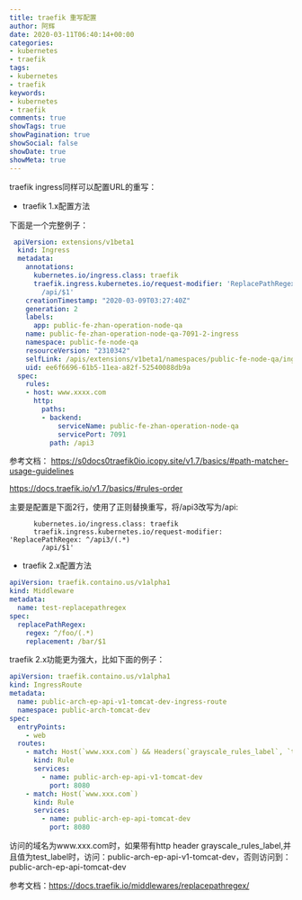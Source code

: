 ```yaml
---
title: traefik 重写配置
author: 阿辉
date: 2020-03-11T06:40:14+00:00
categories:
- kubernetes
- traefik
tags:
- kubernetes
- traefik
keywords:
- kubernetes
- traefik
comments: true
showTags: true
showPagination: true
showSocial: false
showDate: true
showMeta: true
---
```


traefik ingress同样可以配置URL的重写：

- traefik 1.x配置方法

下面是一个完整例子：
```yaml
 apiVersion: extensions/v1beta1
  kind: Ingress
  metadata:
    annotations:
      kubernetes.io/ingress.class: traefik
      traefik.ingress.kubernetes.io/request-modifier: 'ReplacePathRegex: ^/api3/(.*)
        /api/$1'
    creationTimestamp: "2020-03-09T03:27:40Z"
    generation: 2
    labels:
      app: public-fe-zhan-operation-node-qa
    name: public-fe-zhan-operation-node-qa-7091-2-ingress
    namespace: public-fe-node-qa
    resourceVersion: "2310342"
    selfLink: /apis/extensions/v1beta1/namespaces/public-fe-node-qa/ingresses/public-fe-zhan-operation-node-qa-7091-2-ingress
    uid: ee6f6696-61b5-11ea-a82f-52540088db9a
  spec:
    rules:
    - host: www.xxxx.com
      http:
        paths:
        - backend:
            serviceName: public-fe-zhan-operation-node-qa
            servicePort: 7091
          path: /api3
```

参考文档：
https://s0docs0traefik0io.icopy.site/v1.7/basics/#path-matcher-usage-guidelines

https://docs.traefik.io/v1.7/basics/#rules-order

<!--more-->

主要是配置是下面2行，使用了正则替换重写，将/api3改写为/api:
```
      kubernetes.io/ingress.class: traefik
      traefik.ingress.kubernetes.io/request-modifier: 'ReplacePathRegex: ^/api3/(.*)
        /api/$1'
```

- traefik 2.x配置方法

```yaml
apiVersion: traefik.containo.us/v1alpha1
kind: Middleware
metadata:
  name: test-replacepathregex
spec:
  replacePathRegex:
    regex: ^/foo/(.*)
    replacement: /bar/$1
```

traefik 2.x功能更为强大，比如下面的例子：

```yaml
apiVersion: traefik.containo.us/v1alpha1
kind: IngressRoute
metadata:
  name: public-arch-ep-api-v1-tomcat-dev-ingress-route
  namespace: public-arch-tomcat-dev
spec:
  entryPoints:
    - web
  routes:
    - match: Host(`www.xxx.com`) && Headers(`grayscale_rules_label`, `test_label`)
      kind: Rule
      services:
        - name: public-arch-ep-api-v1-tomcat-dev
          port: 8080
    - match: Host(`www.xxx.com`)
      kind: Rule
      services:
        - name: public-arch-ep-api-tomcat-dev
          port: 8080
```
访问的域名为www.xxx.com时，如果带有http header grayscale_rules_label,并且值为test_label时，访问：public-arch-ep-api-v1-tomcat-dev，否则访问到：public-arch-ep-api-tomcat-dev

参考文档：https://docs.traefik.io/middlewares/replacepathregex/